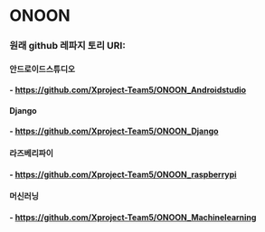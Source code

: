 # ONOON

### 원래 github 레파지 토리 URI:

#### 안드로이드스튜디오
#### - https://github.com/Xproject-Team5/ONOON_Androidstudio
#### Django
#### - https://github.com/Xproject-Team5/ONOON_Django
#### 라즈베리파이
#### - https://github.com/Xproject-Team5/ONOON_raspberrypi
#### 머신러닝
#### - https://github.com/Xproject-Team5/ONOON_Machinelearning


